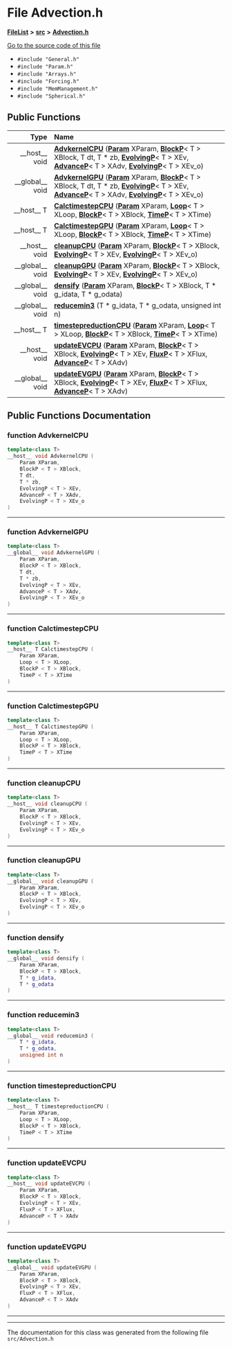 

# File Advection.h



[**FileList**](files.md) **>** [**src**](dir_68267d1309a1af8e8297ef4c3efbcdba.md) **>** [**Advection.h**](Advection_8h.md)

[Go to the source code of this file](Advection_8h_source.md)



* `#include "General.h"`
* `#include "Param.h"`
* `#include "Arrays.h"`
* `#include "Forcing.h"`
* `#include "MemManagement.h"`
* `#include "Spherical.h"`





































## Public Functions

| Type | Name |
| ---: | :--- |
|  \_\_host\_\_ void | [**AdvkernelCPU**](#function-advkernelcpu) ([**Param**](classParam.md) XParam, [**BlockP**](structBlockP.md)&lt; T &gt; XBlock, T dt, T \* zb, [**EvolvingP**](structEvolvingP.md)&lt; T &gt; XEv, [**AdvanceP**](structAdvanceP.md)&lt; T &gt; XAdv, [**EvolvingP**](structEvolvingP.md)&lt; T &gt; XEv\_o) <br> |
|  \_\_global\_\_ void | [**AdvkernelGPU**](#function-advkernelgpu) ([**Param**](classParam.md) XParam, [**BlockP**](structBlockP.md)&lt; T &gt; XBlock, T dt, T \* zb, [**EvolvingP**](structEvolvingP.md)&lt; T &gt; XEv, [**AdvanceP**](structAdvanceP.md)&lt; T &gt; XAdv, [**EvolvingP**](structEvolvingP.md)&lt; T &gt; XEv\_o) <br> |
|  \_\_host\_\_ T | [**CalctimestepCPU**](#function-calctimestepcpu) ([**Param**](classParam.md) XParam, [**Loop**](structLoop.md)&lt; T &gt; XLoop, [**BlockP**](structBlockP.md)&lt; T &gt; XBlock, [**TimeP**](structTimeP.md)&lt; T &gt; XTime) <br> |
|  \_\_host\_\_ T | [**CalctimestepGPU**](#function-calctimestepgpu) ([**Param**](classParam.md) XParam, [**Loop**](structLoop.md)&lt; T &gt; XLoop, [**BlockP**](structBlockP.md)&lt; T &gt; XBlock, [**TimeP**](structTimeP.md)&lt; T &gt; XTime) <br> |
|  \_\_host\_\_ void | [**cleanupCPU**](#function-cleanupcpu) ([**Param**](classParam.md) XParam, [**BlockP**](structBlockP.md)&lt; T &gt; XBlock, [**EvolvingP**](structEvolvingP.md)&lt; T &gt; XEv, [**EvolvingP**](structEvolvingP.md)&lt; T &gt; XEv\_o) <br> |
|  \_\_global\_\_ void | [**cleanupGPU**](#function-cleanupgpu) ([**Param**](classParam.md) XParam, [**BlockP**](structBlockP.md)&lt; T &gt; XBlock, [**EvolvingP**](structEvolvingP.md)&lt; T &gt; XEv, [**EvolvingP**](structEvolvingP.md)&lt; T &gt; XEv\_o) <br> |
|  \_\_global\_\_ void | [**densify**](#function-densify) ([**Param**](classParam.md) XParam, [**BlockP**](structBlockP.md)&lt; T &gt; XBlock, T \* g\_idata, T \* g\_odata) <br> |
|  \_\_global\_\_ void | [**reducemin3**](#function-reducemin3) (T \* g\_idata, T \* g\_odata, unsigned int n) <br> |
|  \_\_host\_\_ T | [**timestepreductionCPU**](#function-timestepreductioncpu) ([**Param**](classParam.md) XParam, [**Loop**](structLoop.md)&lt; T &gt; XLoop, [**BlockP**](structBlockP.md)&lt; T &gt; XBlock, [**TimeP**](structTimeP.md)&lt; T &gt; XTime) <br> |
|  \_\_host\_\_ void | [**updateEVCPU**](#function-updateevcpu) ([**Param**](classParam.md) XParam, [**BlockP**](structBlockP.md)&lt; T &gt; XBlock, [**EvolvingP**](structEvolvingP.md)&lt; T &gt; XEv, [**FluxP**](structFluxP.md)&lt; T &gt; XFlux, [**AdvanceP**](structAdvanceP.md)&lt; T &gt; XAdv) <br> |
|  \_\_global\_\_ void | [**updateEVGPU**](#function-updateevgpu) ([**Param**](classParam.md) XParam, [**BlockP**](structBlockP.md)&lt; T &gt; XBlock, [**EvolvingP**](structEvolvingP.md)&lt; T &gt; XEv, [**FluxP**](structFluxP.md)&lt; T &gt; XFlux, [**AdvanceP**](structAdvanceP.md)&lt; T &gt; XAdv) <br> |




























## Public Functions Documentation




### function AdvkernelCPU 

```C++
template<class T>
__host__ void AdvkernelCPU (
    Param XParam,
    BlockP < T > XBlock,
    T dt,
    T * zb,
    EvolvingP < T > XEv,
    AdvanceP < T > XAdv,
    EvolvingP < T > XEv_o
) 
```




<hr>



### function AdvkernelGPU 

```C++
template<class T>
__global__ void AdvkernelGPU (
    Param XParam,
    BlockP < T > XBlock,
    T dt,
    T * zb,
    EvolvingP < T > XEv,
    AdvanceP < T > XAdv,
    EvolvingP < T > XEv_o
) 
```




<hr>



### function CalctimestepCPU 

```C++
template<class T>
__host__ T CalctimestepCPU (
    Param XParam,
    Loop < T > XLoop,
    BlockP < T > XBlock,
    TimeP < T > XTime
) 
```




<hr>



### function CalctimestepGPU 

```C++
template<class T>
__host__ T CalctimestepGPU (
    Param XParam,
    Loop < T > XLoop,
    BlockP < T > XBlock,
    TimeP < T > XTime
) 
```




<hr>



### function cleanupCPU 

```C++
template<class T>
__host__ void cleanupCPU (
    Param XParam,
    BlockP < T > XBlock,
    EvolvingP < T > XEv,
    EvolvingP < T > XEv_o
) 
```




<hr>



### function cleanupGPU 

```C++
template<class T>
__global__ void cleanupGPU (
    Param XParam,
    BlockP < T > XBlock,
    EvolvingP < T > XEv,
    EvolvingP < T > XEv_o
) 
```




<hr>



### function densify 

```C++
template<class T>
__global__ void densify (
    Param XParam,
    BlockP < T > XBlock,
    T * g_idata,
    T * g_odata
) 
```




<hr>



### function reducemin3 

```C++
template<class T>
__global__ void reducemin3 (
    T * g_idata,
    T * g_odata,
    unsigned int n
) 
```




<hr>



### function timestepreductionCPU 

```C++
template<class T>
__host__ T timestepreductionCPU (
    Param XParam,
    Loop < T > XLoop,
    BlockP < T > XBlock,
    TimeP < T > XTime
) 
```




<hr>



### function updateEVCPU 

```C++
template<class T>
__host__ void updateEVCPU (
    Param XParam,
    BlockP < T > XBlock,
    EvolvingP < T > XEv,
    FluxP < T > XFlux,
    AdvanceP < T > XAdv
) 
```




<hr>



### function updateEVGPU 

```C++
template<class T>
__global__ void updateEVGPU (
    Param XParam,
    BlockP < T > XBlock,
    EvolvingP < T > XEv,
    FluxP < T > XFlux,
    AdvanceP < T > XAdv
) 
```




<hr>

------------------------------
The documentation for this class was generated from the following file `src/Advection.h`

